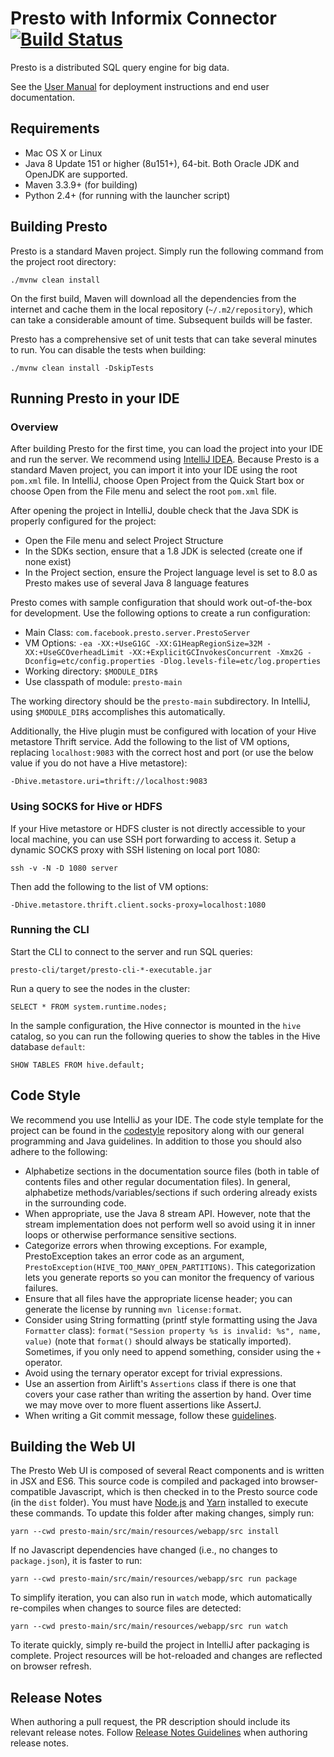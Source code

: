 # Presto with Informix Connector [![Build Status](https://travis-ci.org/prestodb/presto.svg?branch=master)](https://travis-ci.org/prestodb/presto)

Presto is a distributed SQL query engine for big data.

See the [User Manual](https://prestodb.github.io/docs/current/) for deployment instructions and end user documentation.

## Requirements

* Mac OS X or Linux
* Java 8 Update 151 or higher (8u151+), 64-bit. Both Oracle JDK and OpenJDK are supported.
* Maven 3.3.9+ (for building)
* Python 2.4+ (for running with the launcher script)

## Building Presto

Presto is a standard Maven project. Simply run the following command from the project root directory:

    ./mvnw clean install

On the first build, Maven will download all the dependencies from the internet and cache them in the local repository (`~/.m2/repository`), which can take a considerable amount of time. Subsequent builds will be faster.

Presto has a comprehensive set of unit tests that can take several minutes to run. You can disable the tests when building:

    ./mvnw clean install -DskipTests

## Running Presto in your IDE

### Overview

After building Presto for the first time, you can load the project into your IDE and run the server. We recommend using [IntelliJ IDEA](http://www.jetbrains.com/idea/). Because Presto is a standard Maven project, you can import it into your IDE using the root `pom.xml` file. In IntelliJ, choose Open Project from the Quick Start box or choose Open from the File menu and select the root `pom.xml` file.

After opening the project in IntelliJ, double check that the Java SDK is properly configured for the project:

* Open the File menu and select Project Structure
* In the SDKs section, ensure that a 1.8 JDK is selected (create one if none exist)
* In the Project section, ensure the Project language level is set to 8.0 as Presto makes use of several Java 8 language features

Presto comes with sample configuration that should work out-of-the-box for development. Use the following options to create a run configuration:

* Main Class: `com.facebook.presto.server.PrestoServer`
* VM Options: `-ea -XX:+UseG1GC -XX:G1HeapRegionSize=32M -XX:+UseGCOverheadLimit -XX:+ExplicitGCInvokesConcurrent -Xmx2G -Dconfig=etc/config.properties -Dlog.levels-file=etc/log.properties`
* Working directory: `$MODULE_DIR$`
* Use classpath of module: `presto-main`

The working directory should be the `presto-main` subdirectory. In IntelliJ, using `$MODULE_DIR$` accomplishes this automatically.

Additionally, the Hive plugin must be configured with location of your Hive metastore Thrift service. Add the following to the list of VM options, replacing `localhost:9083` with the correct host and port (or use the below value if you do not have a Hive metastore):

    -Dhive.metastore.uri=thrift://localhost:9083

### Using SOCKS for Hive or HDFS

If your Hive metastore or HDFS cluster is not directly accessible to your local machine, you can use SSH port forwarding to access it. Setup a dynamic SOCKS proxy with SSH listening on local port 1080:

    ssh -v -N -D 1080 server

Then add the following to the list of VM options:

    -Dhive.metastore.thrift.client.socks-proxy=localhost:1080

### Running the CLI

Start the CLI to connect to the server and run SQL queries:

    presto-cli/target/presto-cli-*-executable.jar

Run a query to see the nodes in the cluster:

    SELECT * FROM system.runtime.nodes;

In the sample configuration, the Hive connector is mounted in the `hive` catalog, so you can run the following queries to show the tables in the Hive database `default`:

    SHOW TABLES FROM hive.default;

## Code Style

We recommend you use IntelliJ as your IDE. The code style template for the project can be found in the [codestyle](https://github.com/airlift/codestyle) repository along with our general programming and Java guidelines. In addition to those you should also adhere to the following:

* Alphabetize sections in the documentation source files (both in table of contents files and other regular documentation files). In general, alphabetize methods/variables/sections if such ordering already exists in the surrounding code.
* When appropriate, use the Java 8 stream API. However, note that the stream implementation does not perform well so avoid using it in inner loops or otherwise performance sensitive sections.
* Categorize errors when throwing exceptions. For example, PrestoException takes an error code as an argument, `PrestoException(HIVE_TOO_MANY_OPEN_PARTITIONS)`. This categorization lets you generate reports so you can monitor the frequency of various failures.
* Ensure that all files have the appropriate license header; you can generate the license by running `mvn license:format`.
* Consider using String formatting (printf style formatting using the Java `Formatter` class): `format("Session property %s is invalid: %s", name, value)` (note that `format()` should always be statically imported). Sometimes, if you only need to append something, consider using the `+` operator.
* Avoid using the ternary operator except for trivial expressions.
* Use an assertion from Airlift's `Assertions` class if there is one that covers your case rather than writing the assertion by hand. Over time we may move over to more fluent assertions like AssertJ.
* When writing a Git commit message, follow these [guidelines](https://chris.beams.io/posts/git-commit/).

## Building the Web UI

The Presto Web UI is composed of several React components and is written in JSX and ES6. This source code is compiled and packaged into browser-compatible Javascript, which is then checked in to the Presto source code (in the `dist` folder). You must have [Node.js](https://nodejs.org/en/download/) and [Yarn](https://yarnpkg.com/en/) installed to execute these commands. To update this folder after making changes, simply run:

    yarn --cwd presto-main/src/main/resources/webapp/src install

If no Javascript dependencies have changed (i.e., no changes to `package.json`), it is faster to run:

    yarn --cwd presto-main/src/main/resources/webapp/src run package

To simplify iteration, you can also run in `watch` mode, which automatically re-compiles when changes to source files are detected:

    yarn --cwd presto-main/src/main/resources/webapp/src run watch

To iterate quickly, simply re-build the project in IntelliJ after packaging is complete. Project resources will be hot-reloaded and changes are reflected on browser refresh.

## Release Notes

When authoring a pull request, the PR description should include its relevant release notes.
Follow [Release Notes Guidelines](https://github.com/prestodb/presto/wiki/Release-Notes-Guidelines) when authoring release notes. 
